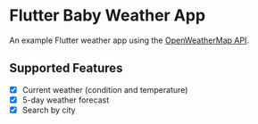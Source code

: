 # Flutter Baby Weather App

An example Flutter weather app using the [OpenWeatherMap API](https://openweathermap.org/api).


## Supported Features

- [x] Current weather (condition and temperature)
- [x] 5-day weather forecast
- [x] Search by city
